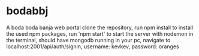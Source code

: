 # bodabbj
A boda boda banja web portal
clone the repository,
run npm install to install the used npm packages,
run 'npm start' to start the server with nodemon in the terminal,
should have mongodb running in your pc,
navigate to localhost:2001/api/auth/signin,
username: kevkev,
password: oranges
